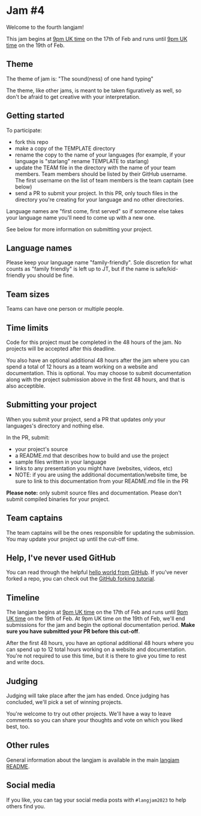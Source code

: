 # Jam #4

Welcome to the fourth langjam!

This jam begins at [9pm UK time](https://everytimezone.com/?t=63eec380,4ec) on the 17th of Feb and runs until [9pm UK time](https://everytimezone.com/?t=63f01500,a8c) on the 19th of Feb.

## Theme

The theme of jam is: "The sound(ness) of one hand typing"

The theme, like other jams, is meant to be taken figuratively as well, so don't be afraid to get creative with your interpretation.

## Getting started

To participate:
* fork this repo
* make a copy of the TEMPLATE directory
* rename the copy to the name of your languages (for example, if your language is "starlang" rename TEMPLATE to starlang)
* update the TEAM file in the directory with the name of your team members. Team members should be listed by their GitHub username. The first username on the list of team members is the team captain (see below)
* send a PR to submit your project. In this PR, only touch files in the directory you're creating for your language and no other directories.

Language names are "first come, first served" so if someone else takes your language name you'll need to come up with a new one.

See below for more information on submitting your project.

## Language names

Please keep your language name "family-friendly". Sole discretion for what counts as "family friendly" is left up to JT, but if the name is safe/kid-friendly you should be fine.

## Team sizes

Teams can have one person or multiple people.

## Time limits

Code for this project must be completed in the 48 hours of the jam. No projects will be accepted after this deadline.

You also have an optional additional 48 hours after the jam where you can spend a total of 12 hours as a team working on a website and documentation. This is optional. You may choose to submit documentation along with the project submission above in the first 48 hours, and that is also acceptible.

## Submitting your project

When you submit your project, send a PR that updates *only* your languages's directory and nothing else. 

In the PR, submit:
* your project's source
* a README.md that describes how to build and use the project
* sample files written in your language
* links to any presentation you might have (websites, videos, etc)
* NOTE: if you are using the additional documentation/website time, be sure to link to this documentation from your README.md file in the PR

**Please note:** only submit source files and documentation. Please don't submit compiled binaries for your project.

## Team captains

The team captains will be the ones responsible for updating the submission. You may update your project up until the cut-off time.

## Help, I've never used GitHub

You can read through the helpful [hello world from GitHub](https://guides.github.com/activities/hello-world/). If you've never forked a repo, you can check out the [GitHub forking tutorial](https://docs.github.com/en/get-started/quickstart/fork-a-repo).

## Timeline

The langjam begins at [9pm UK time](https://everytimezone.com/?t=63eec380,4ec) on the 17th of Feb and runs until [9pm UK time](https://everytimezone.com/?t=63f01500,a8c) on the 19th of Feb. At 9pm UK time on the 19th of Feb, we'll end submissions for the jam and begin the optional documentation period. **Make sure you have submitted your PR before this cut-off**.

After the first 48 hours, you have an optional additional 48 hours where you can spend up to 12 total hours working on a website and documentation. You're not required to use this time, but it is there to give you time to rest and write docs.

## Judging

Judging will take place after the jam has ended. Once judging has concluded, we'll pick a set of winning projects.

You're welcome to try out other projects. We'll have a way to leave comments so you can share your thoughts and vote on which you liked best, too.

## Other rules

General information about the langjam is available in the main [langjam README](https://github.com/langjam/langjam/blob/main/README.md).

## Social media

If you like, you can tag your social media posts with `#langjam2023` to help others find you.

